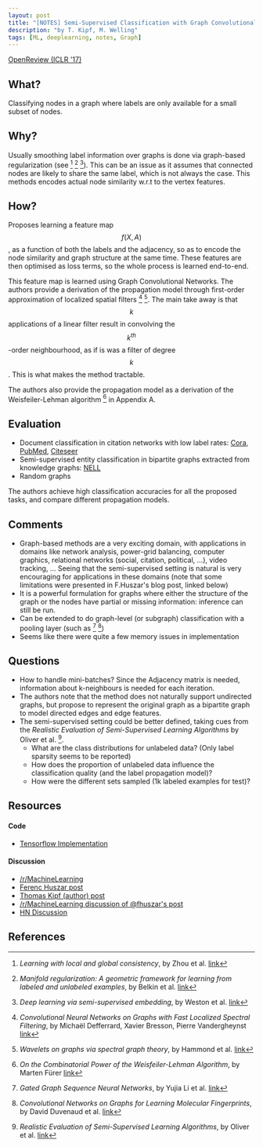```yaml
---
layout: post
title: "[NOTES] Semi-Supervised Classification with Graph Convolutional Networks"
description: "by T. Kipf, M. Welling"
tags: [ML, deeplearning, notes, Graph]
---
```


[OpenReview (ICLR '17)](https://openreview.net/forum?id=SJU4ayYgl)

## What?

Classifying nodes in a graph where labels are only available for a small subset of nodes.

## Why?

Usually smoothing label information over graphs is done via graph-based regularization (see [^4] [^5] [^6]). This can
be an issue as it assumes that connected nodes are likely to share the same label, which is
not always the case. This methods encodes actual node similarity w.r.t to the vertex features.

## How?

Proposes learning a feature map $$f(X,A)$$, as a function of both the labels and the adjacency, so
as to encode the node similarity and graph structure at the same time. These features are then
optimised as loss terms, so the whole process is learned end-to-end.

This feature map is learned using Graph Convolutional Networks. The authors
provide a derivation of the propagation model through first-order approximation
of localized spatial filters [^1] [^7]. The main take away is that $$k$$ applications of a linear filter result in
convolving the $$k^{th}$$-order neighbourhood, as if is was a filter of degree $$k$$. This is what makes the method tractable.

The authors also provide the propagation model as a derivation of the Weisfeiler-Lehman algorithm [^8] in Appendix A.

## Evaluation

* Document classification in citation networks with low label rates: [Cora](https://relational.fit.cvut.cz/dataset/CORA), [PubMed](https://catalog.data.gov/dataset/pubmed), [Citeseer](http://csxstatic.ist.psu.edu/about/data)
* Semi-supervised entity classification in bipartite graphs extracted from knowledge graphs: [NELL](http://rtw.ml.cmu.edu/rtw/kbbrowser/)
* Random graphs

The authors achieve high classification accuracies for all the proposed tasks, and compare different propagation models.

## Comments

* Graph-based methods are a very exciting domain, with applications in domains like network analysis,
power-grid balancing, computer graphics, relational networks (social, citation, political, ...), video tracking, ...
Seeing that the semi-supervised setting is natural is very encouraging for applications in these domains (note that some limitations
were presented in F.Huszar's blog post, linked below)
* It is a powerful formulation for graphs where either the structure of the graph or the nodes have partial or missing information: inference can still be run.
* Can be extended to do graph-level (or subgraph) classification with a pooling layer (such as [^2] [^3])
* Seems like there were quite a few memory issues in implementation

## Questions

* How to handle mini-batches? Since the Adjacency matrix is needed, information about k-neighbours is needed for each iteration.
* The authors note that the method does not naturally support undirected graphs, but propose to represent the original graph as a bipartite graph to model directed edges and edge features.
* The semi-supervised setting could be better defined, taking cues from the _Realistic Evaluation of Semi-Supervised Learning Algorithms_ by Oliver et al. [^9].
    * What are the class distributions for unlabeled data? (Only label sparsity seems to be reported)
    * How does the proportion of unlabeled data influence the classification quality (and the label propagation model)?
    * How were the different sets sampled (1k labeled examples for test)?


## Resources
#### Code

* [Tensorflow Implementation](https://github.com/tkipf/gcn)

#### Discussion

* [/r/MachineLearning](https://www.reddit.com/r/MachineLearning/comments/52d8ms/160902907_semisupervised_classification_with/)
* [Ferenc Huszar post](http://www.inference.vc/how-powerful-are-graph-convolutions-review-of-kipf-welling-2016-2/)
* [Thomas Kipf (author) post](https://tkipf.github.io/graph-convolutional-networks/)
* [/r/MachineLearning discussion of @fhuszar's post](https://www.reddit.com/r/MachineLearning/comments/52klq2/how_powerful_are_these_graph_convolutional/)
* [HN Discussion](https://news.ycombinator.com/item?id=12619694)

## References

[^1]: *Convolutional Neural Networks on Graphs with Fast Localized Spectral Filtering*, by Michaël Defferrard, Xavier Bresson, Pierre Vandergheynst [link](https://arxiv.org/abs/1606.09375)
[^2]: *Gated Graph Sequence Neural Networks*, by Yujia Li et al. [link](https://arxiv.org/abs/1511.05493)
[^3]: *Convolutional Networks on Graphs for Learning Molecular Fingerprints*, by David Duvenaud et al. [link](https://arxiv.org/abs/1509.09292)
[^4]: *Learning with local and global consistency*, by Zhou et al. [link](https://dl.acm.org/citation.cfm?id=2981386)
[^5]: *Manifold regularization: A geometric framework for learning from labeled and unlabeled examples*, by Belkin et al. [link](https://dl.acm.org/citation.cfm?id=1248632)
[^6]: *Deep learning via semi-supervised embedding*, by Weston et al. [link](https://dl.acm.org/citation.cfm?id=1390303)
[^7]: *Wavelets on graphs via spectral graph theory*, by Hammond et al. [link](https://arxiv.org/abs/0912.3848)
[^8]: *On the Combinatorial Power of the Weisfeiler-Lehman Algorithm*, by Marten Fürer [link](https://arxiv.org/abs/1704.01023)
[^9]: *Realistic Evaluation of Semi-Supervised Learning Algorithms*, by Oliver et al. [link](https://arxiv.org/abs/1804.09170)
